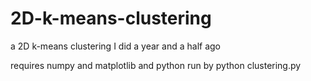 # 2D-k-means-clustering
a 2D k-means clustering I did a year and a half ago

requires numpy and matplotlib and python
run by python clustering.py
